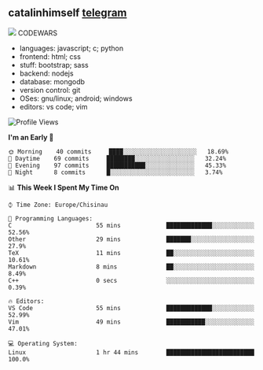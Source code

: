 ## catalinhimself [telegram](https://t.me/catalinhimself) 
![](https://www.codewars.com/users/Catalinhimself/badges/micro) CODEWARS
- languages: javascript; c; python
- frontend: html; css
- stuff: bootstrap; sass
- backend: nodejs
- database: mongodb
- version control: git
- OSes: gnu/linux; android; windows
- editors: vs code; vim  


<!--START_SECTION:waka-->
![Profile Views](http://img.shields.io/badge/Profile%20Views-0-blue)

**I'm an Early 🐤** 

```text
🌞 Morning    40 commits     ████░░░░░░░░░░░░░░░░░░░░░   18.69% 
🌆 Daytime    69 commits     ████████░░░░░░░░░░░░░░░░░   32.24% 
🌃 Evening    97 commits     ███████████░░░░░░░░░░░░░░   45.33% 
🌙 Night      8 commits      █░░░░░░░░░░░░░░░░░░░░░░░░   3.74%

```


📊 **This Week I Spent My Time On** 

```text
⌚︎ Time Zone: Europe/Chisinau

💬 Programming Languages: 
C                        55 mins             █████████████░░░░░░░░░░░░   52.56% 
Other                    29 mins             ███████░░░░░░░░░░░░░░░░░░   27.9% 
TeX                      11 mins             ██░░░░░░░░░░░░░░░░░░░░░░░   10.61% 
Markdown                 8 mins              ██░░░░░░░░░░░░░░░░░░░░░░░   8.49% 
C++                      0 secs              ░░░░░░░░░░░░░░░░░░░░░░░░░   0.39%

🔥 Editors: 
VS Code                  55 mins             █████████████░░░░░░░░░░░░   52.99% 
Vim                      49 mins             ███████████░░░░░░░░░░░░░░   47.01%

💻 Operating System: 
Linux                    1 hr 44 mins        █████████████████████████   100.0%

```


<!--END_SECTION:waka-->


